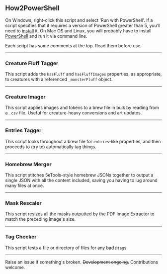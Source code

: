 ## How2PowerShell

On Windows, right-click this script and select 'Run with PowerShell'. If a script specifies that it requires a version of PowerShell greater than 5, you'll need to [install](https://learn.microsoft.com/en-us/powershell/scripting/install/installing-powershell-on-windows) it. On Mac OS and Linux, you will probably have to install [PowerShell](https://github.com/powershell/powershell) and run it via command line.

Each script has some comments at the top. Read them before use.

---

### Creature Fluff Tagger

This script adds the `hasFluff` and `hasFluffImages` properties, as appropriate, to creatures with a referenced `_monsterFluff` object.

---

### Creature Imager

This script applies images and tokens to a brew file in bulk by reading from a `.csv` file. Useful for creature-heavy conversions and art updates.

---

### Entries Tagger

This script looks throughout a brew file for `entries`-like properties, and then proceeds to (try to) automatically tag things.

---

### Homebrew Merger

This script stitches 5eTools-style homebrew JSONs together to output a single JSON with all the content included, saving you having to lug around many files at once.

---

### Mask Rescaler

This script resizes all the masks outputted by the PDF Image Extractor to match the preceding image's size.

---

### Tag Checker

This script tests a file or directory of files for any bad `@tag`s.

---

Raise an issue if something's broken. ~~Development ongoing.~~ Contributions welcome.
